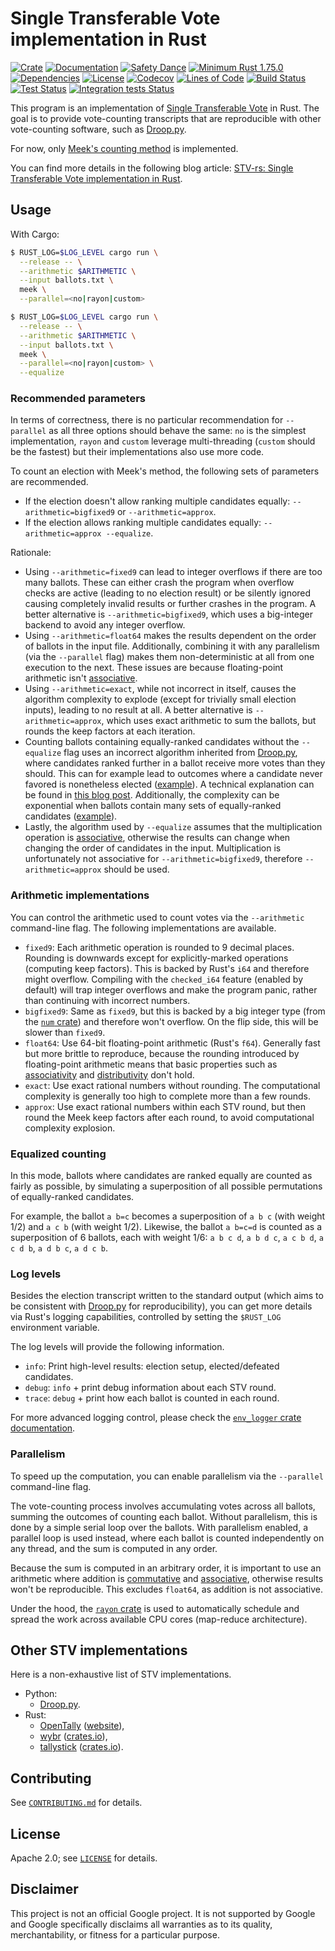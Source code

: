 # Single Transferable Vote implementation in Rust

[![Crate](https://img.shields.io/crates/v/stv-rs.svg?logo=rust)](https://crates.io/crates/stv-rs)
[![Documentation](https://img.shields.io/docsrs/stv-rs/0.5.1?logo=rust)](https://docs.rs/stv-rs/0.5.1/)
[![Safety Dance](https://img.shields.io/badge/unsafe-forbidden-success.svg?logo=rust)](https://github.com/rust-secure-code/safety-dance/)
[![Minimum Rust 1.75.0](https://img.shields.io/crates/msrv/stv-rs/0.5.1.svg?logo=rust&color=orange)](https://releases.rs/docs/1.75.0/)
[![Dependencies](https://deps.rs/crate/stv-rs/0.5.1/status.svg)](https://deps.rs/crate/stv-rs/0.5.1)
[![License](https://img.shields.io/crates/l/stv-rs/0.5.1.svg)](https://github.com/gendx/stv-rs/blob/0.5.1/LICENSE)
[![Codecov](https://codecov.io/gh/gendx/stv-rs/branch/0.5.1/graph/badge.svg?token=JB5S8MYBZ0)](https://codecov.io/gh/gendx/stv-rs/tree/0.5.1)
[![Lines of Code](https://www.aschey.tech/tokei/github/gendx/stv-rs?category=code&branch=0.5.1)](https://github.com/gendx/stv-rs/tree/0.5.1)
[![Build Status](https://github.com/gendx/stv-rs/actions/workflows/build.yml/badge.svg?branch=0.5.1)](https://github.com/gendx/stv-rs/actions/workflows/build.yml)
[![Test Status](https://github.com/gendx/stv-rs/actions/workflows/tests.yml/badge.svg?branch=0.5.1)](https://github.com/gendx/stv-rs/actions/workflows/tests.yml)
[![Integration tests Status](https://github.com/gendx/stv-rs/actions/workflows/integration.yml/badge.svg?branch=0.5.1)](https://github.com/gendx/stv-rs/actions/workflows/integration.yml)

This program is an implementation of
[Single Transferable Vote](https://en.wikipedia.org/wiki/Single_transferable_vote)
in Rust. The goal is to provide vote-counting transcripts that are reproducible
with other vote-counting software, such as
[Droop.py](https://github.com/jklundell/droop).

For now, only
[Meek's counting method](https://en.wikipedia.org/wiki/Counting_single_transferable_votes#Meek)
is implemented.

You can find more details in the following blog article:
[STV-rs: Single Transferable Vote implementation in Rust](https://gendignoux.com/blog/2023/03/27/single-transferable-vote.html).

## Usage

With Cargo:

```bash
$ RUST_LOG=$LOG_LEVEL cargo run \
  --release -- \
  --arithmetic $ARITHMETIC \
  --input ballots.txt \
  meek \
  --parallel=<no|rayon|custom>
```

```bash
$ RUST_LOG=$LOG_LEVEL cargo run \
  --release -- \
  --arithmetic $ARITHMETIC \
  --input ballots.txt \
  meek \
  --parallel=<no|rayon|custom> \
  --equalize
```

### Recommended parameters

In terms of correctness, there is no particular recommendation for `--parallel`
as all three options should behave the same: `no` is the simplest
implementation, `rayon` and `custom` leverage multi-threading (`custom` should
be the fastest) but their implementations also use more code.

To count an election with Meek's method, the following sets of parameters are
recommended.

- If the election doesn't allow ranking multiple candidates equally:
  `--arithmetic=bigfixed9` or `--arithmetic=approx`.
- If the election allows ranking multiple candidates equally:
  `--arithmetic=approx --equalize`.

Rationale:

- Using `--arithmetic=fixed9` can lead to integer overflows if there are too
  many ballots. These can either crash the program when overflow checks are
  active (leading to no election result) or be silently ignored causing
  completely invalid results or further crashes in the program. A better
  alternative is `--arithmetic=bigfixed9`, which uses a big-integer backend to
  avoid any integer overflow.
- Using `--arithmetic=float64` makes the results dependent on the order of
  ballots in the input file. Additionally, combining it with any parallelism
  (via the `--parallel` flag) makes them non-deterministic at all from one
  execution to the next. These issues are because floating-point arithmetic
  isn't [associative](https://en.wikipedia.org/wiki/Associative_property).
- Using `--arithmetic=exact`, while not incorrect in itself, causes the
  algorithm complexity to explode (except for trivially small election inputs),
  leading to no result at all. A better alternative is `--arithmetic=approx`,
  which uses exact arithmetic to sum the ballots, but rounds the keep factors at
  each iteration.
- Counting ballots containing equally-ranked candidates without the `--equalize`
  flag uses an incorrect algorithm inherited from
  [Droop.py](https://github.com/jklundell/droop), where candidates ranked
  further in a ballot receive more votes than they should. This can for example
  lead to outcomes where a candidate never favored is nonetheless elected
  ([example](https://github.com/gendx/stv-rs/blob/main/testdata/ballots/equal_preference/always_behind.blt)).
  A technical explanation can be found in
  [this blog post](https://gendignoux.com/blog/2023/03/27/single-transferable-vote.html#prior-art-drooppy).
  Additionally, the complexity can be exponential when ballots contain many sets
  of equally-ranked candidates
  ([example](https://github.com/gendx/stv-rs/blob/main/testdata/ballots/skewed.blt)).
- Lastly, the algorithm used by `--equalize` assumes that the multiplication
  operation is
  [associative](https://en.wikipedia.org/wiki/Associative_property), otherwise
  the results can change when changing the order of candidates in the input.
  Multiplication is unfortunately not associative for `--arithmetic=bigfixed9`,
  therefore `--arithmetic=approx` should be used.

### Arithmetic implementations

You can control the arithmetic used to count votes via the `--arithmetic`
command-line flag. The following implementations are available.

- `fixed9`: Each arithmetic operation is rounded to 9 decimal places. Rounding
  is downwards except for explicitly-marked operations (computing keep factors).
  This is backed by Rust's `i64` and therefore might overflow. Compiling with
  the `checked_i64` feature (enabled by default) will trap integer overflows and
  make the program panic, rather than continuing with incorrect numbers.
- `bigfixed9`: Same as `fixed9`, but this is backed by a big integer type (from
  the [`num` crate](https://crates.io/crates/num)) and therefore won't overflow.
  On the flip side, this will be slower than `fixed9`.
- `float64`: Use 64-bit floating-point arithmetic (Rust's `f64`). Generally fast
  but more brittle to reproduce, because the rounding introduced by
  floating-point arithmetic means that basic properties such as
  [associativity](https://en.wikipedia.org/wiki/Associative_property) and
  [distributivity](https://en.wikipedia.org/wiki/Distributive_property) don't
  hold.
- `exact`: Use exact rational numbers without rounding. The computational
  complexity is generally too high to complete more than a few rounds.
- `approx`: Use exact rational numbers within each STV round, but then round the
  Meek keep factors after each round, to avoid computational complexity
  explosion.

### Equalized counting

In this mode, ballots where candidates are ranked equally are counted as fairly
as possible, by simulating a superposition of all possible permutations of
equally-ranked candidates.

For example, the ballot `a b=c` becomes a superposition of `a b c` (with weight
1/2) and `a c b` (with weight 1/2). Likewise, the ballot `a b=c=d` is counted as
a superposition of 6 ballots, each with weight 1/6: `a b c d`, `a b d c`,
`a c b d`, `a c d b`, `a d b c`, `a d c b`.

### Log levels

Besides the election transcript written to the standard output (which aims to be
consistent with [Droop.py](https://github.com/jklundell/droop) for
reproducibility), you can get more details via Rust's logging capabilities,
controlled by setting the `$RUST_LOG` environment variable.

The log levels will provide the following information.

- `info`: Print high-level results: election setup, elected/defeated candidates.
- `debug`: `info` + print debug information about each STV round.
- `trace`: `debug` + print how each ballot is counted in each round.

For more advanced logging control, please check the
[`env_logger` crate documentation](https://crates.io/crates/env_logger).

### Parallelism

To speed up the computation, you can enable parallelism via the `--parallel`
command-line flag.

The vote-counting process involves accumulating votes across all ballots,
summing the outcomes of counting each ballot. Without parallelism, this is done
by a simple serial loop over the ballots. With parallelism enabled, a parallel
loop is used instead, where each ballot is counted independently on any thread,
and the sum is computed in any order.

Because the sum is computed in an arbitrary order, it is important to use an
arithmetic where addition is
[commutative](https://en.wikipedia.org/wiki/Commutative_property) and
[associative](https://en.wikipedia.org/wiki/Associative_property), otherwise
results won't be reproducible. This excludes `float64`, as addition is not
associative.

Under the hood, the [`rayon` crate](https://crates.io/crates/rayon) is used to
automatically schedule and spread the work across available CPU cores
(map-reduce architecture).

## Other STV implementations

Here is a non-exhaustive list of STV implementations.

- Python:
  - [Droop.py](https://github.com/jklundell/droop).
- Rust:
  - [OpenTally](https://yingtongli.me/git/OpenTally)
    ([website](https://yingtongli.me/opentally/)),
  - [wybr](https://gitlab.com/mbq/wybr)
    ([crates.io](https://crates.io/crates/wybr)),
  - [tallystick](https://github.com/phayes/tallystick)
    ([crates.io](https://crates.io/crates/tallystick)).

## Contributing

See [`CONTRIBUTING.md`](CONTRIBUTING.md) for details.

## License

Apache 2.0; see [`LICENSE`](LICENSE) for details.

## Disclaimer

This project is not an official Google project. It is not supported by Google
and Google specifically disclaims all warranties as to its quality,
merchantability, or fitness for a particular purpose.
